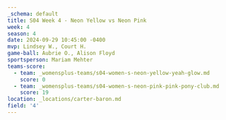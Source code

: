```yaml
---
_schema: default
title: S04 Week 4 - Neon Yellow vs Neon Pink
week: 4
season: 4
date: 2024-09-29 10:45:00 -0400
mvp: Lindsey W., Court H.
game-ball: Aubrie O., Alison Floyd
sportsperson: Mariam Mehter
teams-score:
  - team: _womensplus-teams/s04-women-s-neon-yellow-yeah-glow.md
    score: 0
  - team: _womensplus-teams/s04-women-s-neon-pink-pink-pony-club.md
    score: 19
location: _locations/carter-baron.md
field: '4'
---
```

